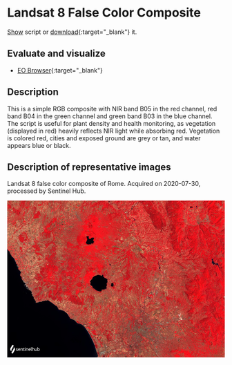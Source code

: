 # Landsat 8 False Color Composite
<a href="#" id='togglescript'>Show</a> script or [download](script.js){:target="_blank"} it.
<div id='script_view' style="display:none">
{% highlight javascript %}
{% include_relative script.js %}
{% endhighlight %}
</div>

## Evaluate and visualize

- [EO Browser](https://sentinelshare.page.link/FUVS){:target="_blank"}   

## Description

This is a simple RGB composite with NIR band B05 in the red channel, red band B04 in the green channel and green band B03 in the blue channel. The script is useful for plant density and health monitoring, as vegetation (displayed in red) heavily reflects NIR light while absorbing red. Vegetation is colored red, cities and exposed ground are grey or tan, and water appears blue or black.

## Description of representative images

Landsat 8 false color composite of Rome. Acquired on 2020-07-30, processed by Sentinel Hub. 

![L8 NDVI](fig/fig1.png)


 